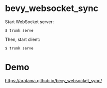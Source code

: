 # bevy_websocket_sync

Start WebSocket server:

```
$ trunk serve
```

Then, start client:

```
$ trunk serve
```

# Demo

https://aratama.github.io/bevy_websocket_sync/
